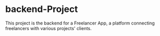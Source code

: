 # backend-Project
This project is the backend for a Freelancer App, a platform connecting freelancers with various projects' clients.
